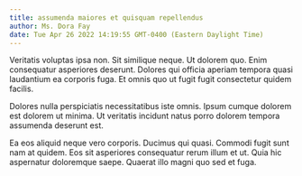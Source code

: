 ```yaml
---
title: assumenda maiores et quisquam repellendus
author: Ms. Dora Fay
date: Tue Apr 26 2022 14:19:55 GMT-0400 (Eastern Daylight Time)
---
```

Veritatis voluptas ipsa non. Sit similique neque. Ut dolorem quo. Enim consequatur asperiores deserunt. Dolores qui officia aperiam tempora quasi laudantium ea corporis fuga. Et omnis quo ut fugit fugit consectetur quidem facilis.

 Dolores nulla perspiciatis necessitatibus iste omnis. Ipsum cumque dolorem est dolorem ut minima. Ut veritatis incidunt natus porro dolorem tempora assumenda deserunt est.

 Ea eos aliquid neque vero corporis. Ducimus qui quasi. Commodi fugit sunt nam at quidem. Eos sit asperiores consequatur rerum illum et ut. Quia hic aspernatur doloremque saepe. Quaerat illo magni quo sed et fuga.
